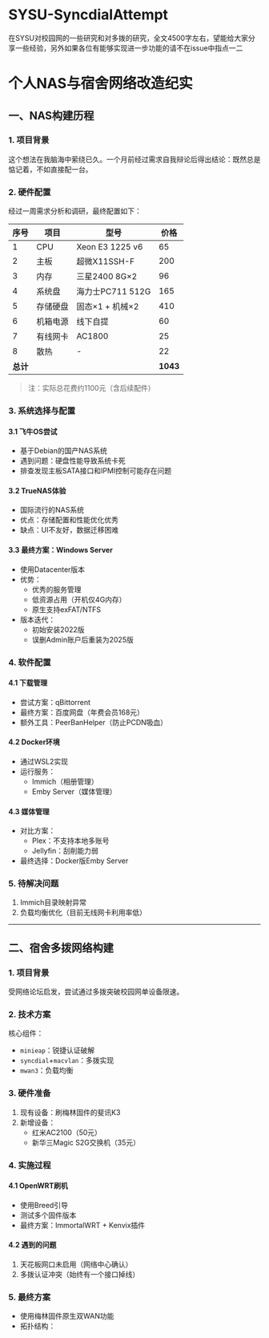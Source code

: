 # SYSU-SyncdialAttempt
在SYSU对校园网的一些研究和对多拨的研究，全文4500字左右，望能给大家分享一些经验，另外如果各位有能够实现进一步功能的请不在issue中指点一二

# 个人NAS与宿舍网络改造纪实

## 一、NAS构建历程

### 1. 项目背景
这个想法在我脑海中萦绕已久。一个月前经过需求自我辩论后得出结论：既然总是惦记着，不如直接配一台。

### 2. 硬件配置
经过一周需求分析和调研，最终配置如下：

| 序号 | 项目       | 型号               | 价格 |
|------|------------|--------------------|------|
| 1    | CPU        | Xeon E3 1225 v6    | 65   |
| 2    | 主板       | 超微X11SSH-F       | 200  |
| 3    | 内存       | 三星2400 8G×2      | 96   |
| 4    | 系统盘     | 海力士PC711 512G   | 165  |
| 5    | 存储硬盘   | 固态×1 + 机械×2    | 410  |
| 6    | 机箱电源   | 线下自提           | 60   |
| 7    | 有线网卡   | AC1800             | 25   |
| 8    | 散热       | -                  | 22   |
| **总计** |           |                    | **1043** |

> 注：实际总花费约1100元（含后续配件）

### 3. 系统选择与配置

#### 3.1 飞牛OS尝试
- 基于Debian的国产NAS系统
- 遇到问题：硬盘性能导致系统卡死
- 排查发现主板SATA接口和IPMI控制可能存在问题

#### 3.2 TrueNAS体验
- 国际流行的NAS系统
- 优点：存储配置和性能优化优秀
- 缺点：UI不友好，数据迁移困难

#### 3.3 最终方案：Windows Server
- 使用Datacenter版本
- 优势：
  - 优秀的服务管理
  - 低资源占用（开机仅4G内存）
  - 原生支持exFAT/NTFS
- 版本迭代：
  - 初始安装2022版
  - 误删Admin账户后重装为2025版

### 4. 软件配置

#### 4.1 下载管理
- 尝试方案：qBittorrent
- 最终方案：百度网盘（年费会员168元）
- 额外工具：PeerBanHelper（防止PCDN吸血）

#### 4.2 Docker环境
- 通过WSL2实现
- 运行服务：
  - Immich（相册管理）
  - Emby Server（媒体管理）

#### 4.3 媒体管理
- 对比方案：
  - Plex：不支持本地多账号
  - Jellyfin：刮削能力弱
- 最终选择：Docker版Emby Server

### 5. 待解决问题
1. Immich目录映射异常
2. 负载均衡优化（目前无线网卡利用率低）

---

## 二、宿舍多拨网络构建

### 1. 项目背景
受网络论坛启发，尝试通过多拨突破校园网单设备限速。

### 2. 技术方案
核心组件：
- `minieap`：锐捷认证破解
- `syncdial`+`macvlan`：多拨实现
- `mwan3`：负载均衡

### 3. 硬件准备
1. 现有设备：刷梅林固件的斐讯K3
2. 新增设备：
   - 红米AC2100（50元）
   - 新华三Magic S2G交换机（35元）

### 4. 实施过程
#### 4.1 OpenWRT刷机
- 使用Breed引导
- 测试多个固件版本
- 最终方案：ImmortalWRT + Kenvix插件

#### 4.2 遇到的问题
1. 天花板网口未启用（网络中心确认）
2. 多拨认证冲突（始终有一个接口掉线）

### 5. 最终方案
- 使用梅林固件原生双WAN功能
- 拓扑结构：
